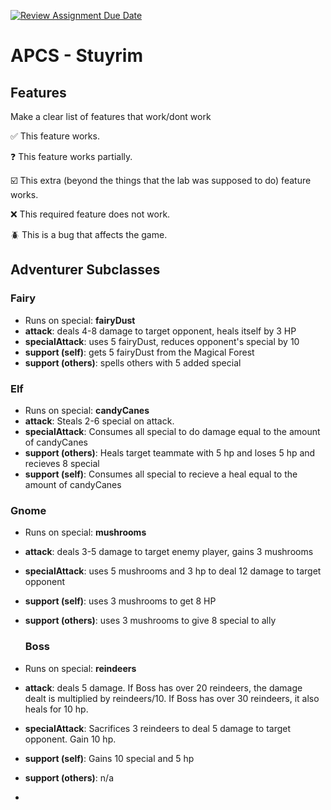 [![Review Assignment Due Date](https://classroom.github.com/assets/deadline-readme-button-22041afd0340ce965d47ae6ef1cefeee28c7c493a6346c4f15d667ab976d596c.svg)](https://classroom.github.com/a/KprAwj1n)
# APCS - Stuyrim

## Features

Make a clear list of features that work/dont work

:white_check_mark: This feature works.

:question: This feature works partially.

:ballot_box_with_check: This extra (beyond the things that the lab was supposed to do) feature works.

:x: This required feature does not work.

:beetle: This is a bug that affects the game.


## Adventurer Subclasses

### Fairy
- Runs on special: **fairyDust**
- **attack**: deals 4-8 damage to target opponent, heals itself by 3 HP
- **specialAttack**: uses 5 fairyDust, reduces opponent's special by 10
- **support (self)**: gets 5 fairyDust from the Magical Forest
- **support (others)**: spells others with 5 added special

### Elf
- Runs on special: **candyCanes**
- **attack**: Steals 2-6 special on attack.
- **specialAttack**: Consumes all special to do damage equal to the amount of candyCanes
- **support (others)**: Heals target teammate with 5 hp and loses 5 hp and recieves 8 special
- **support (self)**: Consumes all special to recieve a heal equal to the amount of candyCanes

### Gnome
- Runs on special: **mushrooms**
- **attack**: deals 3-5 damage to target enemy player, gains 3 mushrooms
- **specialAttack**: uses 5 mushrooms and 3 hp to deal 12 damage to target opponent
- **support (self)**: uses 3 mushrooms to get 8 HP
- **support (others)**: uses 3 mushrooms to give 8 special to ally

  ### Boss
- Runs on special: **reindeers**
- **attack**: deals 5 damage. If Boss has over 20 reindeers, the damage dealt is multiplied by reindeers/10. If Boss has over 30 reindeers, it also heals for 10 hp.
- **specialAttack**: Sacrifices 3 reindeers to deal 5 damage to target opponent. Gain 10 hp.
- **support (self)**: Gains 10 special and 5 hp
- **support (others)**: n/a
- 
